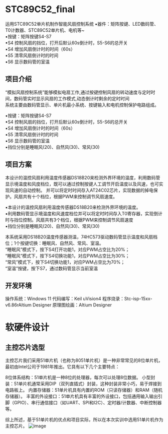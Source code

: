 # STC89C52_final
运用STC89C52单片机制作智能风扇控制系统
▪器件：矩阵按键、LED数码管、T0计数器、STC89C52单片机、电机等~<br/>
▪按键：矩阵按键S4-S7<br/>
▪S4 控制风扇的挡位，打开后默认60s倒计时，S5-S6的总开关<br/>
▪S4 增加风扇倒计时的时间（60s）<br/>
▪S5 清零风扇倒计时的时间<br/>
▪S6 显示数码管的室温<br/>

## 项目介绍
“模拟风扇控制系统”能够模拟电扇工作,通过按键控制风扇的转动速度与定时时间，数码管实时显示风扇的工作模式,动态倒计时剩余的定时时间<br/>
系统主要由数码管显示、单片机最小系统、按键输入和电机控制保护电路组成。<br/>

▪按键：矩阵按键S4-S7<br/>
▪S4 控制风扇的挡位，打开后默认60s倒计时，S5-S6的总开关<br/>
▪S4 增加风扇倒计时的时间（60s）<br/>
▪S5 清零风扇倒计时的时间<br/>
▪S6 显示数码管的室温<br/>▪挡位分别是睡眠风(20)、自然风(30)、常风(30)<br/>

## 项目方案
本设计的温控风扇利用温度传感器DS18B20来检测外界环境的温度，利用数码管显示境温度和风度档位，既可以通过控制按键人工调节开启温度以及风速，也可实现风速的自动控制。
并可以将定时时间存入AT24C02芯片，实现数据的掉电保护。风扇共有十个档位，根据PWM来控制调节风扇速度。<br/>

▪本设计的温控风扇利用温度传感器DS18B20来检测外界环境的温度。<br/>▪利用数码管显示境温度和风速度档位并可以将定时时间存入T0寄存器，实现倒计时与挡位控制。风扇共有3个档位，根据PWM来控制调节风扇速度<br/>▪挡位分别是睡眠风(20)、自然风(30)、常风(30)<br/>

本系统采用DS18B20温度传感器测温，74HC573驱动数码管显示温度和风扇档位；1个按键切换：睡眠风、自然风、常风、室温。<br/>
“睡眠风”模式下，按下S4打开功能1，对应PWM占空比为20%；<br/>
“睡眠风”模式下，按下S4切换功能1，对应PWM占空比为30%；<br/>
“常风”模式下，按下S4切换功能1，对应PWM占空比为70%； <br/>
“室温”按键，按下S7，通过数码管显示当前室温<br/>

## 开发环境
操作系统：Windows 11
代码编写：Keil uVision4
程序烧录：Stc-isp-15xx-v6.86rAltium Designer
原理图绘画：Altium Designer

# 软硬件设计
## 主控芯片选型
主控芯片我们采用51单片机（也称为8051单片机）是一种非常常见的8位单片机，最初由Intel公司于1981年推出。它具有以下几个主要特点：

8位体系结构：51单片机是一种8位的处理器，每次可以处理8位数据。
小型封装：51单片机通常采用DIP（双列直插式）封装，这种封装非常小巧，易于焊接到电路板上。
内置存储器：51单片机具有内置的ROM（只读存储器）和RAM（随机存储器）。
丰富的外设接口：51单片机具有丰富的外设接口，包括通用输入输出引脚（GPIO）、串行通信接口（如UART、SPI和I2C）、定时器/计数器、中断控制器等。

综上所述，基于51单片机的优点和项目实际，所以在本次实训中选用51单片机作为主控芯片。
![image](https://github.com/lyidle/STC89C52_final/assets/51476712/e6e3010f-bf81-4e08-b954-e231df10f8a7)
